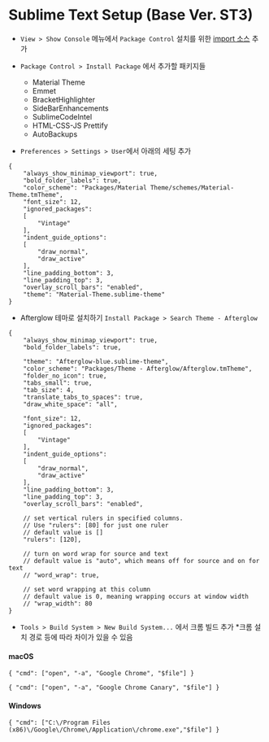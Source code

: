 # Sublime Text Setup (Base Ver. ST3)

- `View > Show Console` 메뉴에서 `Package Control` 설치를 위한 [import 소스](https://packagecontrol.io/installation) 추가

- `Package Control > Install Package` 에서 추가할 패키지들
	- Material Theme
	- Emmet
	- BracketHighlighter
	- SideBarEnhancements
	- SublimeCodeIntel
	- HTML-CSS-JS Prettify
	- AutoBackups

- `Preferences > Settings > User`에서 아래의 세팅 추가

```
{
    "always_show_minimap_viewport": true,
    "bold_folder_labels": true,
    "color_scheme": "Packages/Material Theme/schemes/Material-Theme.tmTheme",
    "font_size": 12,
    "ignored_packages":
    [
        "Vintage"
    ],
    "indent_guide_options":
    [
        "draw_normal",
        "draw_active"
    ],
    "line_padding_bottom": 3,
    "line_padding_top": 3,
    "overlay_scroll_bars": "enabled",
    "theme": "Material-Theme.sublime-theme"
}
```

- Afterglow 테마로 설치하기 `Install Package > Search Theme - Afterglow`

```
{
	"always_show_minimap_viewport": true,
	"bold_folder_labels": true,

    "theme": "Afterglow-blue.sublime-theme",
    "color_scheme": "Packages/Theme - Afterglow/Afterglow.tmTheme",
    "folder_no_icon": true,
    "tabs_small": true,
    "tab_size": 4,
    "translate_tabs_to_spaces": true,
    "draw_white_space": "all",

	"font_size": 12,
	"ignored_packages":
	[
		"Vintage"
	],
	"indent_guide_options":
	[
		"draw_normal",
		"draw_active"
	],
	"line_padding_bottom": 3,
	"line_padding_top": 3,
	"overlay_scroll_bars": "enabled",

	// set vertical rulers in specified columns.
    // Use "rulers": [80] for just one ruler
    // default value is []
    "rulers": [120],

    // turn on word wrap for source and text
    // default value is "auto", which means off for source and on for text
    // "word_wrap": true,

    // set word wrapping at this column
    // default value is 0, meaning wrapping occurs at window width
    // "wrap_width": 80
}

```

- `Tools > Build System > New Build System...` 에서 크롬 빌드 추가 *크롬 설치 경로 등에 따라 차이가 있을 수 있음


#### macOS
```
{ "cmd": ["open", "-a", "Google Chrome", "$file"] }
```

```
{ "cmd": ["open", "-a", "Google Chrome Canary", "$file"] }
```

#### Windows
```
{ "cmd": ["C:\/Program Files (x86)\/Google\/Chrome\/Application\/chrome.exe","$file"] }
```
